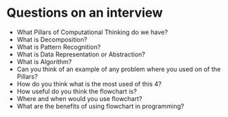 # Questions on an interview

- What Pillars of Computational Thinking do we have?
- What is Decomposition?
- What is Pattern Recognition?
- What is Data Representation or Abstraction?
- What is Algorithm?
- Can you think of an example of any problem where you used on of the Pillars?
- How do you think what is the most used of this 4?
- How useful do you think the flowchart is?
- Where and when would you use flowchart?
- What are the benefits of using flowchart in programming?